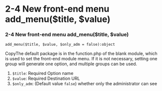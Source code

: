 # 2-4 New front-end menu add\_menu\($title, $value\)



### 2-4 New front-end menu add\_menu\($title, $value\)

```text
add_menu($title, $value, $only_adm = false):object
```

CopyThe default package is in the function.php of the blank module, which is used to set the front-end module menu. If it is not necessary, setting one group will generate one option, and multiple groups can be used.

1. `$title`: Required Option name
2. `$value`: Required Destination URL
3. `$only_adm`: \(Default value `false`\) whether only the administrator can see


